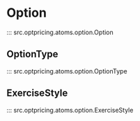 # Option

::: src.optpricing.atoms.option.Option

## OptionType

::: src.optpricing.atoms.option.OptionType

## ExerciseStyle

::: src.optpricing.atoms.option.ExerciseStyle

